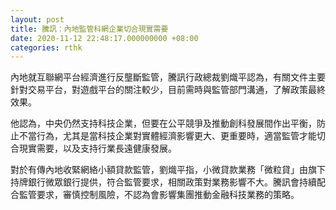 ```yaml
---
layout: post
title: 騰訊：內地監管科網企業切合現實需要
date: 2020-11-12 22:48:17.000000000 +08:00
categories: rthk
---
```


內地就互聯網平台經濟進行反壟斷監管，騰訊行政總裁劉熾平認為，有關文件主要針對交易平台，對遊戲平台的關注較少，目前需時與監管部門溝通，了解政策最終效果。

他認為，中央仍然支持科技企業，但要在公平競爭及推動創科發展間作出平衡，防止不當行為，尤其是當科技企業對實體經濟影響更大、更重要時，適當監管才能切合現實需要，以及支持行業長遠健康發展。

對於有傳內地收緊網絡小額貸款監管，劉熾平指，小微貸款業務「微粒貸」由旗下持牌銀行微眾銀行提供，符合監管要求，相關政策對業務影響不大。騰訊會持續配合監管要求，審慎控制風險，不認為會影響集團推動金融科技業務的策略。
